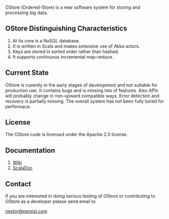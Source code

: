 OStore (Ordered-Store) is a new software system for 
storing and processing big data.

## OStore Distinguishing Characteristics
   1. At its core is a NoSQL database.
   2. It is written in Scala and makes extensive use of Akka 
      actors.
   3. Keys are stored in sorted order rather than hashed.
   4. It supports continuous incremental map-reduce.

## Current State
OStore is curently in the early stages of development and not
suitable for production use. It contains bugs and is missing lots
of features. Also APIs will probably change in
non-upward compatible ways. Error detection and recovery
is partially missing.
The overall system has not been fully tuned for performace.

## License
The OStore code is licensed under the Apache 2.0 license.

## Documentation
1. [Wiki](ostore/wiki)
1. [ScalaDoc](https://nestorperist.github.com/ostore)

## Contact
If you are interested in doing serious testing of OStore
or contributing to OStore as a developer please send email
to 

[nestor@persist.com](mailto:nestor@persist.com)
